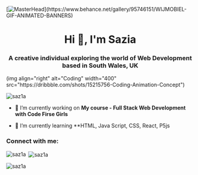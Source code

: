 [![MasterHead](https://1.bp.blogspot.com/-7A4WynwLsM...)](https://www.behance.net/gallery/95746151/WIJMOBIEL-GIF-ANIMATED-BANNERS)
<h1 align="center">Hi 👋, I'm Sazia</h1>
<h3 align="center">A creative individual exploring the world of Web Development based in South Wales, UK</h3>
(img align="right" alt="Coding" width="400" src="https://dribbble.com/shots/15215756-Coding-Animation-Concept")

<p align="left"> <img src="https://komarev.com/ghpvc/?username=saz1a&label=Profile%20views&color=0e75b6&style=flat" alt="saz1a" /> </p>

- 🔭 I’m currently working on **My course - Full Stack Web Development with Code Firse Girls**

- 🌱 I’m currently learning **HTML, Java Script, CSS, React, P5js 

<h3 align="left">Connect with me:</h3>
<p align="left">
</p>

<p><img align="left" src="https://github-readme-stats.vercel.app/api/top-langs?username=saz1a&show_icons=true&locale=en&layout=compact" alt="saz1a" /></p>

<p>&nbsp;<img align="center" src="https://github-readme-stats.vercel.app/api?username=saz1a&show_icons=true&locale=en" alt="saz1a" /></p>

<p><img align="center" src="https://github-readme-streak-stats.herokuapp.com/?user=saz1a&" alt="saz1a" /></p>
